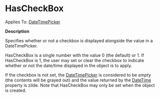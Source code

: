 




<h1 class="heading"><span class="name">HasCheckBox</span></h1>

Applies To: [DateTimePicker](./datetimepicker.md)


**Description**


Specifies whether or not a checkbox is displayed alongside the value in a DateTimePicker.


HasCheckBox is a single number with the value 0 (the default) or 1. If HasCheckBox is 1, the user may set or clear the checkbox to indicate whether or not the date/time displayed in the object is to apply.


If the checkbox is not set, the [DateTimePicker](./datetimepicker.md) is considered to be *empty* (the contents will be grayed out) and the value returned by the [DateTime](datetime.md) property is zilde. Note that HasCheckBox may only be set when the object is created.



